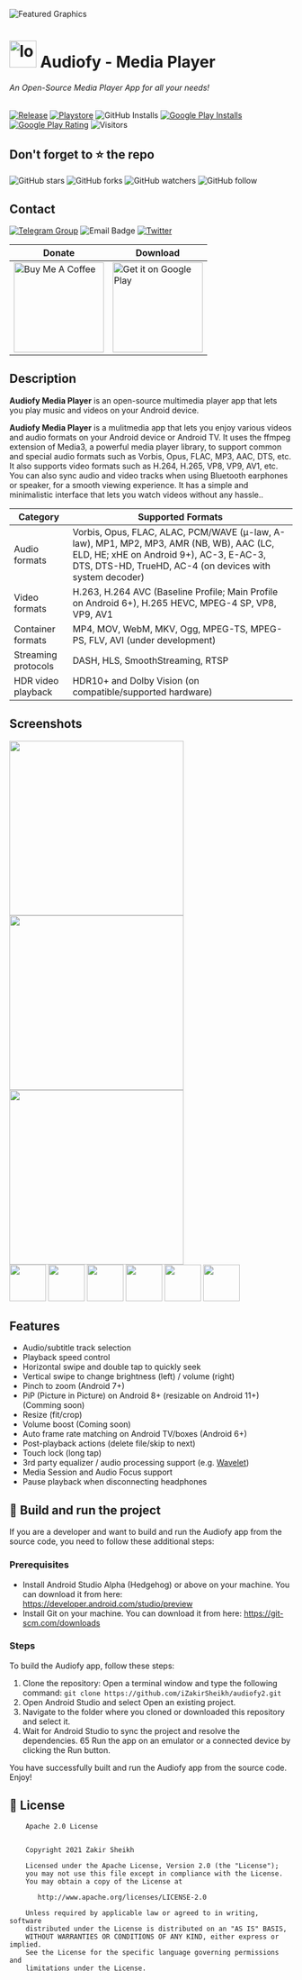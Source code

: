 <!--![Featured Graphics](https://github.com/iZakirSheikh/Audiofy2/assets/46754437/e696e11c-58fa-4162-80ec-9ef0328c0e4d)-->
![Featured Graphics](https://github.com/iZakirSheikh/Audiofy2/assets/46754437/e696e11c-58fa-4162-80ec-9ef0328c0e4d)
<h1><img src="https://github.com/iZakirSheikh/Audiofy2/assets/46754437/27f792dc-25db-40ca-92ff-b67b3bdba9a5" height = 48 alt="logo"/> Audiofy - Media Player</h1>
<h6>An Open-Source Media Player App for all your needs!</h6>

<!--Info-->
[![Release](https://img.shields.io/github/v/release/iZakirSheikh/Audiofy2)](https://github.com/iZakirSheikh/Audiofy/releases)
[![Playstore](https://img.shields.io/endpoint?color=crimson&logo=google-play&url=https%3A%2F%2Fplay.cuzi.workers.dev%2Fplay%3Fi%3Dcom.prime.player%26l%3DGoogle%2520Play%26m%3Dv%24version)](https://play.google.com/store/apps/details?id=com.prime.player)
![GitHub Installs](https://img.shields.io/github/downloads/iZakirSheikh/Audiofy/total?logo=github&cacheSeconds=3600)
[![Google Play Installs](https://img.shields.io/endpoint?color=forestgreen&logo=google-play&url=https%3A%2F%2Fplay.cuzi.workers.dev%2Fplay%3Fi%3Dcom.prime.player%26l%3Ddownloads%26m%3D%24totalinstalls)](https://play.google.com/store/apps/details?id=com.prime.player)
[![Google Play Rating](https://img.shields.io/endpoint?color=forestgreen&logo=google-play&url=https%3A%2F%2Fplay.cuzi.workers.dev%2Fplay%3Fi%3Dcom.prime.player%26l%3Drating%26m%3D%25E2%2598%2585%2520%24rating)](https://play.google.com/store/apps/details?id=com.prime.player)
![Visitors](https://api.visitorbadge.io/api/visitors?path=https%3A%2F%2Fgithub.com%2FiZakirSheikh%2FAudiofy&countColor=%23dce775&style=plastic&labelStyle=lower)

## Don't forget to ⭐ the repo
![GitHub stars](https://img.shields.io/github/stars/iZakirSheikh/Audiofy2?style=social)
![GitHub forks](https://img.shields.io/github/forks/iZakirSheikh/Audiofy2?style=social)
![GitHub watchers](https://img.shields.io/github/watchers/iZakirSheikh/Audiofy2?style=social)
![GitHub follow](https://img.shields.io/github/followers/iZakirSheikh?label=Follow&style=social)

## Contact
<!--Contact-->
[![Telegram Group](https://img.shields.io/badge/Telegram-Discussion-252850?color=orangered&logo=telegram)](https://telegram.dog/audiofy_support)
![Email Badge](https://badgen.net/badge/email/helpline.prime.zs%40gmail.com/blue?icon=mail)
[![Twitter](https://img.shields.io/twitter/url/https/twitter.com/cloudposse.svg?style=social&label=Follow%20%40iZakirSheikh)](https://twitter.com/iZakirSheikh)

| Donate                                                                                                                                                                           | Download                                                                                                                                                                                                                                                                                                |
|----------------------------------------------------------------------------------------------------------------------------------------------------------------------------------|---------------------------------------------------------------------------------------------------------------------------------------------------------------------------------------------------------------------------------------------------------------------------------------------------------|
| <a href="https://www.buymeacoffee.com/sheikhzaki3" target="_blank"><img src="https://cdn.buymeacoffee.com/buttons/v2/default-yellow.png" alt="Buy Me A Coffee" width="160"> </a> | <a href='https://play.google.com/store/apps/details?id=com.prime.player&pcampaignid=pcampaignidMKT-Other-global-all-co-prtnr-py-PartBadge-Mar2515-1'> <img alt='Get it on Google Play' width="160" src='https://play.google.com/intl/en_us/badges/static/images/badges/en_badge_web_generic.png' /></a> |

## Description

**Audiofy Media Player** is an open-source multimedia player app that lets you play music and videos on your Android device.

**Audiofy Media Player**  is a mulitmedia app that lets you enjoy various videos and audio formats on your Android device or Android TV. It uses the ffmpeg extension of Media3, a powerful media player library, to support common and special audio formats such as Vorbis, Opus, FLAC, MP3, AAC, DTS, etc. It also supports video formats such as H.264, H.265, VP8, VP9, AV1, etc. You can also sync audio and video tracks when using Bluetooth earphones or speaker, for a smooth viewing experience. It has a simple and minimalistic interface that lets you watch videos without any hassle..

| Category            | Supported Formats                                                                                                                                                                              |
|---------------------|------------------------------------------------------------------------------------------------------------------------------------------------------------------------------------------------|
| Audio formats       | Vorbis, Opus, FLAC, ALAC, PCM/WAVE (μ-law, A-law), MP1, MP2, MP3, AMR (NB, WB), AAC (LC, ELD, HE; xHE on Android 9+), AC-3, E-AC-3, DTS, DTS-HD, TrueHD, AC-4 (on devices with system decoder) |
| Video formats       | H.263, H.264 AVC (Baseline Profile; Main Profile on Android 6+), H.265 HEVC, MPEG-4 SP, VP8, VP9, AV1                                                                                          |
| Container formats   | MP4, MOV, WebM, MKV, Ogg, MPEG-TS, MPEG-PS, FLV, AVI (under development)                                                                                                                       |
| Streaming protocols | DASH, HLS, SmoothStreaming, RTSP                                                                                                                                                               |
| HDR video playback  | HDR10+ and Dolby Vision (on compatible/supported hardware)                                                                                                                                     |

## Screenshots

<img src="https://github.com/iZakirSheikh/Audiofy/assets/46754437/e9f93cf2-0508-4a1d-ace4-4eb6f3bfb40f" width="310">
<img src="https://github.com/iZakirSheikh/Audiofy/assets/46754437/43d30623-214f-4f0d-ae77-6a38d7aa3ff7" width="310">
<img src="https://github.com/iZakirSheikh/Audiofy/assets/46754437/053fb2d9-24d8-435a-a1a0-f8b0694b9b53" width="310"> <br/>
<img src="https://github.com/iZakirSheikh/Audiofy/assets/46754437/3b74387d-7190-44dd-90b4-f7a40d95d80d" width="65"> 
<img src="https://github.com/iZakirSheikh/Audiofy/assets/46754437/c587e598-420d-442a-99b4-4d3fa438ba1c" width="65"> 
<img src="https://github.com/iZakirSheikh/Audiofy/assets/46754437/0174fc3b-6d82-4a25-954f-59c28a3ec31e" width="65"> 
<img src="https://github.com/iZakirSheikh/Audiofy/assets/46754437/da85b46f-b159-40b3-ab6e-f58ee689baf1" width="65"> 
<img src="https://github.com/iZakirSheikh/Audiofy/assets/46754437/ea2cd0b0-e563-4f25-86be-831db851790f" width="65"> 
<img src="https://github.com/iZakirSheikh/Audiofy/assets/46754437/cc4a358d-d64d-4ee5-ba67-68fd7c901b74" width="65">

## Features
* Audio/subtitle track selection
* Playback speed control
* Horizontal swipe and double tap to quickly seek
* Vertical swipe to change brightness (left) / volume (right)
* Pinch to zoom (Android 7+)
* PiP (Picture in Picture) on Android 8+ (resizable on Android 11+) (Comming soon)
* Resize (fit/crop)
* Volume boost (Coming soon)
* Auto frame rate matching on Android TV/boxes (Android 6+)
* Post-playback actions (delete file/skip to next)
* Touch lock (long tap)
* 3rd party equalizer / audio processing support (e.g. [Wavelet](https://github.com/Pittvandewitt/Wavelet))
* Media Session and Audio Focus support
* Pause playback when disconnecting headphones

## 🧰 Build and run the project
If you are a developer and want to build and run the Audiofy app from the source code, you need to follow these additional steps:

### Prerequisites
- Install Android Studio Alpha (Hedgehog) or above on your machine. You can download it from here: https://developer.android.com/studio/preview
- Install Git on your machine. You can download it from here: https://git-scm.com/downloads

### Steps
To build the Audiofy app, follow these steps:

1. Clone the repository: Open a terminal window and type the following command: `git clone https://github.com/iZakirSheikh/audiofy2.git`
2. Open Android Studio and select Open an existing project.
3. Navigate to the folder where you cloned or downloaded this repository and select it.
4. Wait for Android Studio to sync the project and resolve the dependencies.
65 Run the app on an emulator or a connected device by clicking the Run button.

You have successfully built and run the Audiofy app from the source code. Enjoy!

## 🔖 License

```
    Apache 2.0 License


    Copyright 2021 Zakir Sheikh

    Licensed under the Apache License, Version 2.0 (the "License");
    you may not use this file except in compliance with the License.
    You may obtain a copy of the License at

       http://www.apache.org/licenses/LICENSE-2.0

    Unless required by applicable law or agreed to in writing, software
    distributed under the License is distributed on an "AS IS" BASIS,
    WITHOUT WARRANTIES OR CONDITIONS OF ANY KIND, either express or implied.
    See the License for the specific language governing permissions and
    limitations under the License.

```
